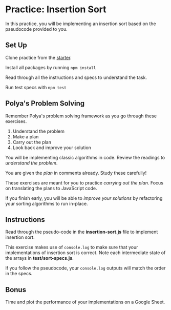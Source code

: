 # Practice: Insertion Sort

In this practice, you will be implementing an insertion sort based on the
pseudocode provided to you.

## Set Up

Clone practice from the [starter].

Install all packages by running `npm install`

Read through all the instructions and specs to understand the task.

Run test specs with `npm test`

## Polya's Problem Solving

Remember Polya's problem solving framework as you go through these exercises.

1. Understand the problem
2. Make a plan
3. Carry out the plan
4. Look back and improve your solution

You will be implementing classic algorithms in code. Review the readings to
_understand the problem_.

You are given the _plan_ in comments already. Study these carefully!

These exercises are meant for you to practice _carrying out the plan_. Focus
on translating the plans to JavaScript code.

If you finish early, you will be able to _improve your solutions_ by
refactoring your sorting algorithms to run in-place.

## Instructions

Read through the pseudo-code in the **insertion-sort.js** file to implement
insertion sort.

This exercise makes use of `console.log` to make sure that your implementations
of insertion sort is correct. Note each intermediate state of the arrays in
**test/sort-specs.js**.

If you follow the pseudocode, your `console.log` outputs will match the order
in the specs.

## Bonus

Time and plot the performance of your implementations on a Google Sheet.

[starter]: https://github.com/appacademy/practice-for-week-06-insertion-sort
